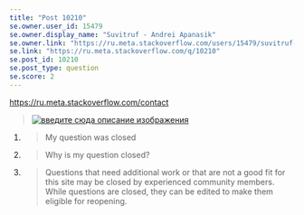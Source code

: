 ```yaml
---
title: "Post 10210"
se.owner.user_id: 15479
se.owner.display_name: "Suvitruf - Andrei Apanasik"
se.owner.link: "https://ru.meta.stackoverflow.com/users/15479/suvitruf-andrei-apanasik"
se.link: "https://ru.meta.stackoverflow.com/q/10210"
se.post_id: 10210
se.post_type: question
se.score: 2
---
```

<p><a href="https://ru.meta.stackoverflow.com/contact">https://ru.meta.stackoverflow.com/contact</a></p>

<blockquote>
  <p><a href="https://i.stack.imgur.com/gW7Dz.png" rel="nofollow noreferrer"><img src="https://i.stack.imgur.com/gW7Dz.png" alt="введите сюда описание изображения"></a></p>
</blockquote>

<ol>
<li><blockquote>
  <p>My question was closed</p>
</blockquote></li>
<li><blockquote>
  <p>Why is my question closed?</p>
</blockquote></li>
<li><blockquote>
  <p>Questions that need additional work or that are not a good fit for this site may be closed by experienced community members. While questions are closed, they can be edited to make them eligible for reopening.</p>
</blockquote></li>
</ol>
